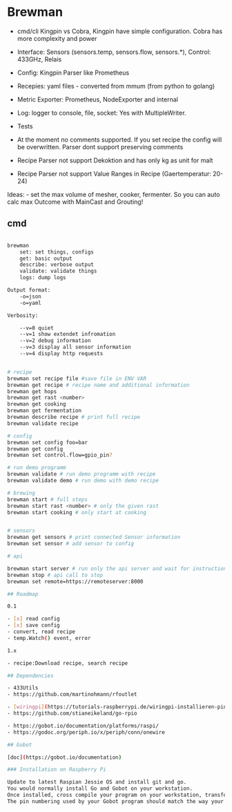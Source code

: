 # Brewman

- cmd/cli Kingpin vs Cobra, Kingpin have simple configuration. Cobra has more complexity and power

- Interface: Sensors (sensors.temp, sensors.flow, sensors.*), Control: 433GHz, Relais

- Config: Kingpin Parser like Prometheus
- Recepies: yaml files - converted from mmum (from python to golang)

- Metric Exporter: Prometheus, NodeExporter and internal
- Log: logger to console, file, socket: Yes with MultipleWriter.

- Tests

- At the moment no comments supported. If you set recipe the config will be overwritten. Parser dont support preserving comments

- Recipe Parser not support Dekoktion and has only kg as unit for malt
- Recipe Parser not support Value Ranges in Recipe (Gaertemperatur: 20-24)

Ideas:
    - set the max volume of mesher, cooker, fermenter. So you can auto calc max Outcome with MainCast and Grouting!

## cmd

```bash

brewman
    set: set things, configs
    get: basic output
    describe: verbose output
    validate: validate things
    logs: dump logs

Output format:
    -o=json
    -o=yaml

Verbosity:

    --v=0 quiet
    --v=1 show extendet infromation
    --v=2 debug information
    --v=3 display all sensor information
    --v=4 display http requests


# recipe
brewman set recipe file #save file in ENV VAR
brewman get recipe # recipe name and additional information
brewman get hops
brewman get rast <number>
brewman get cooking
brewman get fermentation
brewman describe recipe # print full recipe
brewman validate recipe

# config
brewman set config foo=bar
brewman get config
brewman set control.flow=gpio_pin?

# run demo programm
brewman validate # run demo programm with recipe
brewman validate demo # run demo with demo recipe

# brewing
brewman start # full steps
brewman start rast <number> # only the given rast
brewman start cooking # only start at cooking


# sensors
brewman get sensors # print connected Sensor information
brewman set sensor # add sensor to config

# api

brewman start server # run only the api server and wait for instructions
brewman stop # api call to stop
brewman set remote=https://remoteserver:8000

## Roadmap

0.1

- [x] read config
- [x] save config
- convert, read recipe
- temp.Watch() event, error

1.x

- recipe:Download recipe, search recipe

## Dependencies

- 433Utils
- https://github.com/martinohmann/rfoutlet

- [wiringpi](https://tutorials-raspberrypi.de/wiringpi-installieren-pinbelegung/)
- https://github.com/stianeikeland/go-rpio

- https://gobot.io/documentation/platforms/raspi/
- https://godoc.org/periph.io/x/periph/conn/onewire

## Gobot

[doc](https://gobot.io/documentation)

### Installation on Raspberry Pi

Update to latest Raspian Jessie OS and install git and go.
You would normally install Go and Gobot on your workstation.
Once installed, cross compile your program on your workstation, transfer the final executable to your Raspberry Pi.
The pin numbering used by your Gobot program should match the way your board is labeled right on the board itself.
